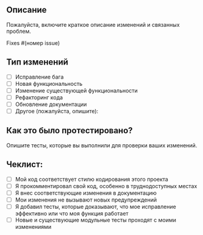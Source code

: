 ## Описание

Пожалуйста, включите краткое описание изменений и связанных проблем.

Fixes #(номер issue)

## Тип изменений

- [ ] Исправление бага
- [ ] Новая функциональность
- [ ] Изменение существующей функциональности
- [ ] Рефакторинг кода
- [ ] Обновление документации
- [ ] Другое (пожалуйста, опишите):

## Как это было протестировано?

Опишите тесты, которые вы выполнили для проверки ваших изменений.

## Чеклист:

- [ ] Мой код соответствует стилю кодирования этого проекта
- [ ] Я прокомментировал свой код, особенно в труднодоступных местах
- [ ] Я внес соответствующие изменения в документацию
- [ ] Мои изменения не вызывают новых предупреждений
- [ ] Я добавил тесты, которые доказывают, что мое исправление эффективно или что моя функция работает
- [ ] Новые и существующие модульные тесты проходят с моими изменениями
